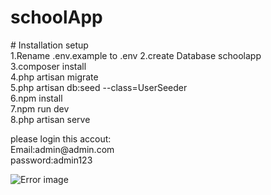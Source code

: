 # schoolApp

<P>
# Installation setup</br>
1.Rename .env.example to .env
2.create Database schoolapp</br>
3.composer install</br>
4.php artisan migrate</br>
5.php artisan db:seed --class=UserSeeder</br>
6.npm install </br>
7.npm run dev </br>
8.php artisan serve</br>
</p>


<p>
 please login this accout:</br>
 Email:admin@admin.com</br>
 password:admin123</br>
<p>
<img src="https://drive.google.com/thumbnail?id=1vgwEeuC6Ry1sfiEsO5uqx3kzqKrQSJTZ" alt="Error image">

